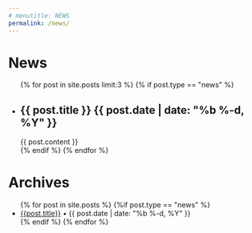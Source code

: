 ```yaml
---
# menutitle: NEWS
permalink: /news/
---
```



# News

<ul class="post-list">
  {% for post in site.posts limit:3 %}
  {% if post.type == "news" %}
  <li>
    <h2>{{ post.title }}
    <span class="post-meta">{{ post.date | date: "%b %-d, %Y" }}</span></h2>
    {{ post.content }}
  </li>
  {% endif %}
  {% endfor %}
</ul>



# Archives

<ul>
{% for post in site.posts  %}
  {%if post.type == "news" %}
  <li><a href="{{ post.url | prepend: site.baseurl }}">{{post.title}}</a>
  • 
  <span class="post-meta">{{ post.date | date: "%b %-d, %Y" }}</span><br/>
  </li>
  {% endif %}
{% endfor %}
</ul>
